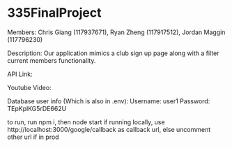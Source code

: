 ﻿# 335FinalProject

Members: Chris Giang (117937671), Ryan Zheng (117917512), Jordan Maggin (117796230)

Description: Our application mimics a club sign up page along with a filter current members functionality.

API Link:

Youtube Video:

Database user info (Which is also in .env):
Username: user1
Password: TEpKplKG5rDE662U


to run, run npm i, then node start
if running locally, use http://localhost:3000/google/callback as callback url, else uncomment other url if in prod
